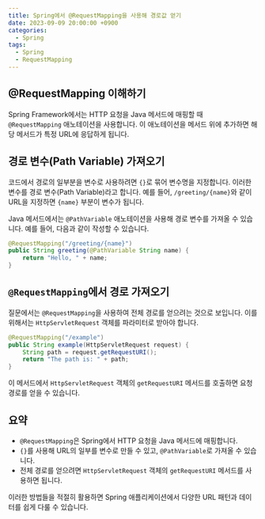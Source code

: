 ```yaml
---
title: Spring에서 @RequestMapping을 사용해 경로값 얻기
date: 2023-09-09 20:00:00 +0900
categories:
  - Spring
tags:
  - Spring
  - RequestMapping
---
```

## @RequestMapping 이해하기

Spring Framework에서는 HTTP 요청을 Java 메서드에 매핑할 때 `@RequestMapping` 애노테이션을 사용합니다. 이 애노테이션을 메서드 위에 추가하면 해당 메서드가 특정 URL에 응답하게 됩니다.

## 경로 변수(Path Variable) 가져오기

코드에서 경로의 일부분을 변수로 사용하려면 `{}`로 묶어 변수명을 지정합니다. 이러한 변수를 경로 변수(Path Variable)라고 합니다. 예를 들어, `/greeting/{name}`와 같이 URL을 지정하면 `{name}` 부분이 변수가 됩니다.

Java 메서드에서는 `@PathVariable` 애노테이션을 사용해 경로 변수를 가져올 수 있습니다. 예를 들어, 다음과 같이 작성할 수 있습니다.

```java
@RequestMapping("/greeting/{name}")
public String greeting(@PathVariable String name) {
    return "Hello, " + name;
}
```

## `@RequestMapping`에서 경로 가져오기

질문에서는 `@RequestMapping`을 사용하여 전체 경로를 얻으려는 것으로 보입니다. 이를 위해서는 `HttpServletRequest` 객체를 파라미터로 받아야 합니다.

```java
@RequestMapping("/example")
public String example(HttpServletRequest request) {
    String path = request.getRequestURI();
    return "The path is: " + path;
}
```

이 메서드에서 `HttpServletRequest` 객체의 `getRequestURI` 메서드를 호출하면 요청 경로를 얻을 수 있습니다.

## 요약

- `@RequestMapping`은 Spring에서 HTTP 요청을 Java 메서드에 매핑합니다.
- `{}`를 사용해 URL의 일부를 변수로 만들 수 있고, `@PathVariable`로 가져올 수 있습니다.
- 전체 경로를 얻으려면 `HttpServletRequest` 객체의 `getRequestURI` 메서드를 사용하면 됩니다.

이러한 방법들을 적절히 활용하면 Spring 애플리케이션에서 다양한 URL 패턴과 데이터를 쉽게 다룰 수 있습니다.